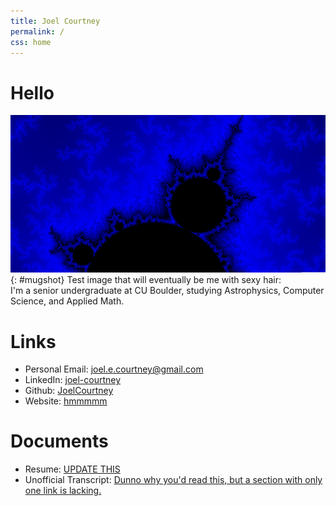 ```yaml
---
title: Joel Courtney
permalink: /
css: home
---
```

# Hello

![example image](/assets/images/blue.png){: #mugshot}
Test image that will eventually be me with sexy hair:  
I'm a senior undergraduate at CU Boulder, studying Astrophysics, Computer Science, and Applied Math.

# Links
- Personal Email: <joel.e.courtney@gmail.com>
- LinkedIn: [joel-courtney](https://linkedin.com/in/joel-courtney)
- Github: [JoelCourtney](https://github.com/JoelCourtney)
- Website: [hmmmmm](http://joelcourtney.net)

# Documents
- Resume: [UPDATE THIS](/assets/pdfs/resume.pdf)
- Unofficial Transcript: [Dunno why you'd read this, but a section with only one link is lacking.](/assets/pdfs/fall_2019_transcript.pdf)
